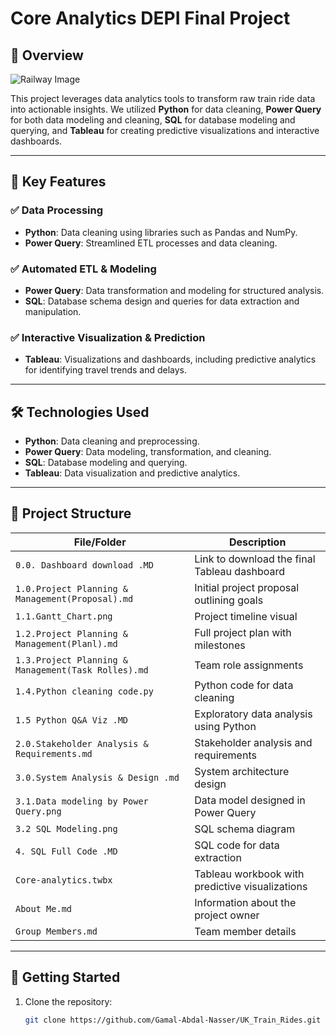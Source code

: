 # Core Analytics DEPI Final Project

## 🚆 Overview
![Railway Image](https://www.newsnationnow.com/wp-content/uploads/sites/108/2023/12/65710cfd0ebe85.03548942.jpeg?w=876&h=493&crop=1)

This project leverages data analytics tools to transform raw train ride data into actionable insights. We utilized **Python** for data cleaning, **Power Query** for both data modeling and cleaning, **SQL** for database modeling and querying, and **Tableau** for creating predictive visualizations and interactive dashboards.

---

## 🔑 Key Features

### ✅ Data Processing
- **Python**: Data cleaning using libraries such as Pandas and NumPy.
- **Power Query**: Streamlined ETL processes and data cleaning.
  
### ✅ Automated ETL & Modeling
- **Power Query**: Data transformation and modeling for structured analysis.
- **SQL**: Database schema design and queries for data extraction and manipulation.

### ✅ Interactive Visualization & Prediction
- **Tableau**: Visualizations and dashboards, including predictive analytics for identifying travel trends and delays.

---

## 🛠️ Technologies Used

- **Python**: Data cleaning and preprocessing.
- **Power Query**: Data modeling, transformation, and cleaning.
- **SQL**: Database modeling and querying.
- **Tableau**: Data visualization and predictive analytics.

---

## 📁 Project Structure

| File/Folder                              | Description |
|------------------------------------------|-------------|
| `0.0. Dashboard download .MD`            | Link to download the final Tableau dashboard |
| `1.0.Project Planning & Management(Proposal).md` | Initial project proposal outlining goals |
| `1.1.Gantt_Chart.png`                    | Project timeline visual |
| `1.2.Project Planning & Management(Planl).md` | Full project plan with milestones |
| `1.3.Project Planning & Management(Task Rolles).md` | Team role assignments |
| `1.4.Python cleaning code.py`            | Python code for data cleaning |
| `1.5 Python Q&A Viz .MD`                 | Exploratory data analysis using Python |
| `2.0.Stakeholder Analysis & Requirements.md` | Stakeholder analysis and requirements |
| `3.0.System Analysis & Design .md`       | System architecture design |
| `3.1.Data modeling by Power Query.png`   | Data model designed in Power Query |
| `3.2 SQL Modeling.png`                   | SQL schema diagram |
| `4. SQL Full Code .MD`                   | SQL code for data extraction |
| `Core-analytics.twbx`                    | Tableau workbook with predictive visualizations |
| `About Me.md`                            | Information about the project owner |
| `Group Members.md`                       | Team member details |

---

## 🚀 Getting Started

1. Clone the repository:
   ```bash
   git clone https://github.com/Gamal-Abdal-Nasser/UK_Train_Rides.git
